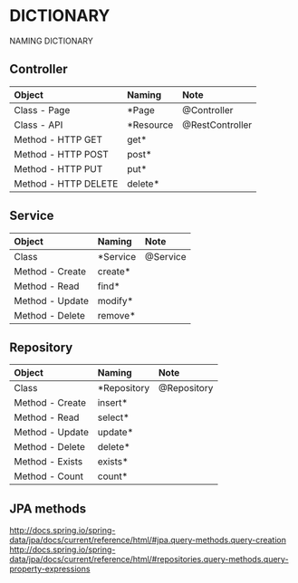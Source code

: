 # DICTIONARY
NAMING DICTIONARY

## Controller

| Object               | Naming    | Note            |
|:---------------------|:----------|:----------------|
| Class - Page         | *Page     | @Controller     |
| Class - API          | *Resource | @RestController |
| Method - HTTP GET    | get*      |                 |
| Method - HTTP POST   | post*     |                 |
| Method - HTTP PUT    | put*      |                 |
| Method - HTTP DELETE | delete*   |                 |

## Service

| Object          | Naming      | Note        |
|:----------------|:------------|:------------|
| Class           | *Service    | @Service    |
| Method - Create | create*     |             |
| Method - Read   | find*       |             |
| Method - Update | modify*     |             |
| Method - Delete | remove*     |             |

## Repository

| Object          | Naming      | Note        |
|:----------------|:------------|:------------|
| Class           | *Repository | @Repository |
| Method - Create | insert*     |             |
| Method - Read   | select*     |             |
| Method - Update | update*     |             |
| Method - Delete | delete*     |             |
| Method - Exists | exists*     |             |
| Method - Count  | count*      |             |

## JPA methods

http://docs.spring.io/spring-data/jpa/docs/current/reference/html/#jpa.query-methods.query-creation
http://docs.spring.io/spring-data/jpa/docs/current/reference/html/#repositories.query-methods.query-property-expressions
